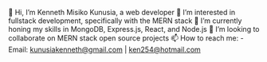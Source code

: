 👋 Hi, I’m Kenneth Misiko Kunusia, a web developer
👀 I’m interested in fullstack development, specifically with the MERN stack
🌱 I’m currently honing my skills in MongoDB, Express.js, React, and Node.js
💞️ I’m looking to collaborate on MERN stack open source projects
📫 How to reach me: 
    - Email: kunusiakenneth@gmail.com | ken254@hotmail.com 

<!---
misiko98/misiko98 is a ✨ special ✨ repository because its `README.md` (this file) appears on your GitHub profile.
You can click the Preview link to take a look at your changes.
--->

